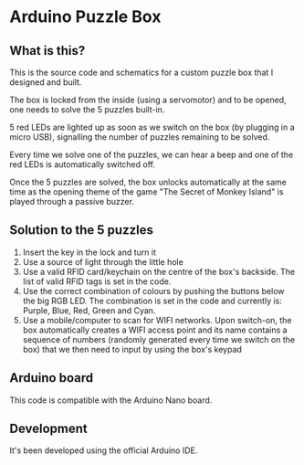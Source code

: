 # Arduino Puzzle Box

## What is this?

This is the source code and schematics for a custom puzzle box that I designed and built.

The box is locked from the inside (using a servomotor) and to be opened, one needs to solve the 5 puzzles built-in.

5 red LEDs are lighted up as soon as we switch on the box (by plugging in a micro USB), signalling the number of puzzles remaining to be solved.

Every time we solve one of the puzzles, we can hear a beep and one of the red LEDs is automatically switched off.

Once the 5 puzzles are solved, the box unlocks automatically at the same time as the opening theme of the game "The Secret of Monkey Island" is played through a passive buzzer.

## Solution to the 5 puzzles

1. Insert the key in the lock and turn it
2. Use a source of light through the little hole
3. Use a valid RFID card/keychain on the centre of the box's backside. The list of valid RFID tags is set in the code.
4. Use the correct combination of colours by pushing the buttons below the big RGB LED. The combination is set in the code and currently is: Purple, Blue, Red, Green and Cyan.
5. Use a mobile/computer to scan for WIFI networks. Upon switch-on, the box automatically creates a WIFI access point and its name contains a sequence of numbers (randomly generated every time we switch on the box) that we then need to input by using the box's keypad

## Arduino board

This code is compatible with the Arduino Nano board.

## Development

It's been developed using the official Arduino IDE.
